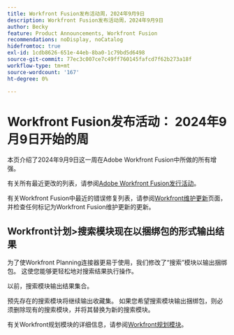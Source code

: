 ```yaml
---
title: Workfront Fusion发布活动周，2024年9月9日
description: Workfront Fusion发布活动周，2024年9月9日
author: Becky
feature: Product Announcements, Workfront Fusion
recommendations: noDisplay, noCatalog
hidefromtoc: true
exl-id: 1cdb8626-651e-44eb-8ba0-1c79bd5d6498
source-git-commit: 77ec3c007ce7c49ff760145fafcd7f62b273a18f
workflow-type: tm+mt
source-wordcount: '167'
ht-degree: 0%

---
```


# Workfront Fusion发布活动： 2024年9月9日开始的周

本页介绍了2024年9月9日这一周在Adobe Workfront Fusion中所做的所有增强。

有关所有最近更改的列表，请参阅[Adobe Workfront Fusion发行活动](/help/workfront-fusion/fusion-product-releases/fusion-release-activity.md)。

有关Workfront Fusion中最近的错误修复列表，请参阅[Workfront维护更新](https://experienceleague.adobe.com/docs/workfront-known-issues/releases/current-updates.html)页面，并检查任何标记为Workfront Fusion维护更新的更新。

## Workfront计划>搜索模块现在以捆绑包的形式输出结果

为了使Workfront Planning连接器更易于使用，我们修改了“搜索”模块以输出捆绑包。 这使您能够更轻松地对搜索结果执行操作。

以前，搜索模块输出结果集合。

预先存在的搜索模块将继续输出收藏集。 如果您希望搜索模块输出捆绑包，则必须删除现有的搜索模块，并将其替换为新的搜索模块。

有关Workfront规划模块的详细信息，请参阅[Workfront规划模块](/help/workfront-fusion/references/apps-and-modules/adobe-connectors/workfront-planning-modules.md)。

